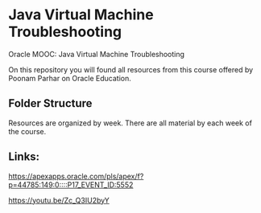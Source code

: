 
# Java Virtual Machine Troubleshooting

Oracle MOOC: Java Virtual Machine Troubleshooting

On this repository you will found all resources from this course offered by Poonam Parhar on Oracle Education.

## Folder Structure
	
Resources are organized by week. There are all material by each week of the course.

## Links:

https://apexapps.oracle.com/pls/apex/f?p=44785:149:0::::P17_EVENT_ID:5552

https://youtu.be/Zc_Q3IU2byY
